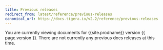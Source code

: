 ```yaml
---
title: Previous releases
redirect_from: latest/reference/previous-releases
canonical_url: https://docs.tigera.io/v2.2/reference/previous-releases
---
```



You are currently viewing documents for {{site.prodname}} version {{ page.version }}. There are not currently any previous docs releases at this time.
